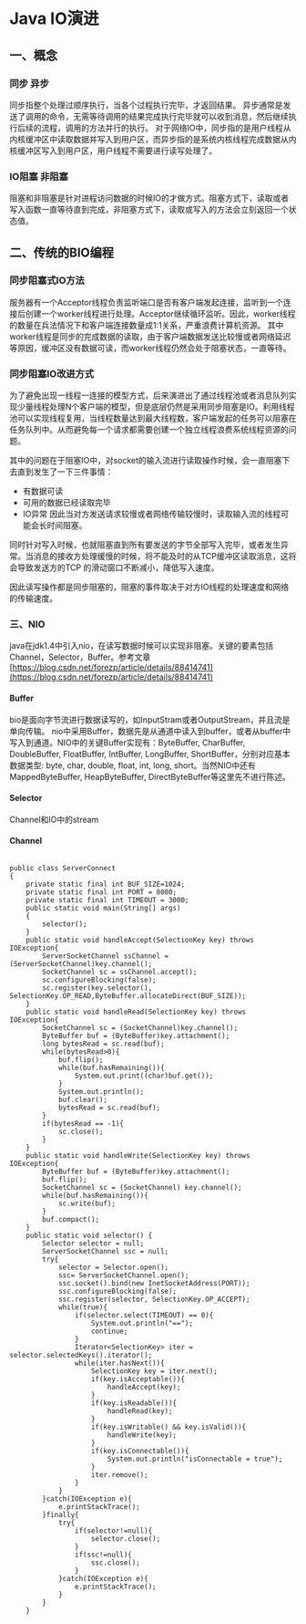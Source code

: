 # Java IO演进
## 一、概念

### 同步 异步
同步指整个处理过顺序执行，当各个过程执行完毕，才返回结果。
异步通常是发送了调用的命令，无需等待调用的结果完成执行完毕就可以收到消息，然后继续执行后续的流程，调用的方法并行的执行。
对于网络IO中，同步指的是用户线程从内核缓冲区中读取数据并写入到用户区，而异步指的是系统内核线程完成数据从内核缓冲区写入到用户区，用户线程不需要进行读写处理了。

### IO阻塞 非阻塞
阻塞和非阻塞是针对进程访问数据的时候IO的才做方式。阻塞方式下，读取或者写入函数一直等待直到完成，非阻塞方式下，读取或写入的方法会立刻返回一个状态值。

## 二、传统的BIO编程

### 同步阻塞式IO方法
服务器有一个Acceptor线程负责监听端口是否有客户端发起连接，监听到一个连接后创建一个worker线程进行处理。Acceptor继续循环监听。因此，worker线程的数量在兵法情况下和客户端连接数量成1:1关系，严重浪费计算机资源。
其中worker线程是同步的完成数据的读取，由于客户端数据发送比较慢或者网络延迟等原因，缓冲区没有数据可读，而worker线程仍然会处于阻塞状态，一直等待。

### 同步阻塞IO改进方式
为了避免出现一线程一连接的模型方式，后来演进出了通过线程池或者消息队列实现少量线程处理N个客户端的模型，但是底层仍然是采用同步阻塞是IO。利用线程池可以实现线程复用，当线程数量达到最大线程数，客户端发起的任务可以阻塞在任务队列中。从而避免每一个请求都需要创建一个独立线程浪费系统线程资源的问题。

其中的问题在于阻塞IO中，对socket的输入流进行读取操作时候，会一直阻塞下去直到发生了一下三件事情：
- 有数据可读
- 可用的数据已经读取完毕
- IO异常
因此当对方发送请求较慢或者网络传输较慢时，读取输入流的线程可能会长时间阻塞。

同时针对写入时候，也就阻塞直到所有要发送的字节全部写入完毕，或者发生异常。当消息的接收方处理缓慢的时候，将不能及时的从TCP缓冲区读取消息，这将会导致发送方的TCP 的滑动窗口不断减小，降低写入速度。

因此读写操作都是同步阻塞的，阻塞的事件取决于对方IO线程的处理速度和网络的传输速度。

### 三、NIO

java在jdk1.4中引入nio，在读写数据时候可以实现非阻塞。关键的要素包括Channel，Selector，Buffer。参考文章[https://blog.csdn.net/forezp/article/details/88414741](https://blog.csdn.net/forezp/article/details/88414741)
#### Buffer 
bio是面向字节流进行数据读写的，如InputStram或者OutputStream，并且流是单向传输。 nio中采用Buffer，数据先是从通道中读入到buffer，或者从buffer中写入到通道。NIO中的关键Buffer实现有：ByteBuffer, CharBuffer, DoubleBuffer, FloatBuffer, IntBuffer, LongBuffer, ShortBuffer，分别对应基本数据类型: byte, char, double, float, int, long, short。当然NIO中还有MappedByteBuffer, HeapByteBuffer, DirectByteBuffer等这里先不进行陈述。

#### Selector
Channel和IO中的stream

#### Channel
```

public class ServerConnect
{
    private static final int BUF_SIZE=1024;
    private static final int PORT = 8080;
    private static final int TIMEOUT = 3000;
    public static void main(String[] args)
    {
        selector();
    }
    public static void handleAccept(SelectionKey key) throws IOException{
        ServerSocketChannel ssChannel = (ServerSocketChannel)key.channel();
        SocketChannel sc = ssChannel.accept();
        sc.configureBlocking(false);
        sc.register(key.selector(), SelectionKey.OP_READ,ByteBuffer.allocateDirect(BUF_SIZE));
    }
    public static void handleRead(SelectionKey key) throws IOException{
        SocketChannel sc = (SocketChannel)key.channel();
        ByteBuffer buf = (ByteBuffer)key.attachment();
        long bytesRead = sc.read(buf);
        while(bytesRead>0){
            buf.flip();
            while(buf.hasRemaining()){
                System.out.print((char)buf.get());
            }
            System.out.println();
            buf.clear();
            bytesRead = sc.read(buf);
        }
        if(bytesRead == -1){
            sc.close();
        }
    }
    public static void handleWrite(SelectionKey key) throws IOException{
        ByteBuffer buf = (ByteBuffer)key.attachment();
        buf.flip();
        SocketChannel sc = (SocketChannel) key.channel();
        while(buf.hasRemaining()){
            sc.write(buf);
        }
        buf.compact();
    }
    public static void selector() {
        Selector selector = null;
        ServerSocketChannel ssc = null;
        try{
            selector = Selector.open();
            ssc= ServerSocketChannel.open();
            ssc.socket().bind(new InetSocketAddress(PORT));
            ssc.configureBlocking(false);
            ssc.register(selector, SelectionKey.OP_ACCEPT);
            while(true){
                if(selector.select(TIMEOUT) == 0){
                    System.out.println("==");
                    continue;
                }
                Iterator<SelectionKey> iter = selector.selectedKeys().iterator();
                while(iter.hasNext()){
                    SelectionKey key = iter.next();
                    if(key.isAcceptable()){
                        handleAccept(key);
                    }
                    if(key.isReadable()){
                        handleRead(key);
                    }
                    if(key.isWritable() && key.isValid()){
                        handleWrite(key);
                    }
                    if(key.isConnectable()){
                        System.out.println("isConnectable = true");
                    }
                    iter.remove();
                }
            }
        }catch(IOException e){
            e.printStackTrace();
        }finally{
            try{
                if(selector!=null){
                    selector.close();
                }
                if(ssc!=null){
                    ssc.close();
                }
            }catch(IOException e){
                e.printStackTrace();
            }
        }
    }
```
